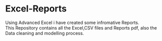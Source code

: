 # Excel-Reports
Using Advanced Excel i have created some infromative Reports.
<br>
This Repository contains all the Excel,CSV files and Reports pdf, also the Data cleaning and modelling process. 
